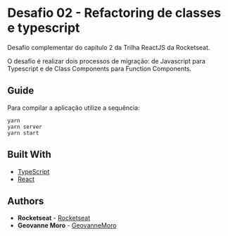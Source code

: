 # Desafio 02 - Refactoring de classes e typescript

Desafio complementar do capítulo 2 da Trilha ReactJS da Rocketseat.

O desafio é realizar dois processos de migração: de Javascript para Typescript e de Class Components para Function Components.

## Guide
Para compilar a aplicação utilize a sequência: 
```
yarn
yarn server
yarn start
```

## Built With

* [TypeScript](https://www.typescriptlang.org/) 
* [React](https://reactjs.org//) 



## Authors

* **Rocketseat** - [Rocketseat](https://github.com/Rocketseat)
* **Geovanne Moro** - [GeovanneMoro](https://github.com/GeovanneMoro)

